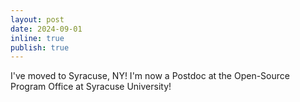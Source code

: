```yaml
---
layout: post
date: 2024-09-01
inline: true
publish: true
---
```


I've moved to Syracuse, NY! I'm now a Postdoc at the Open-Source Program Office at Syracuse University!
